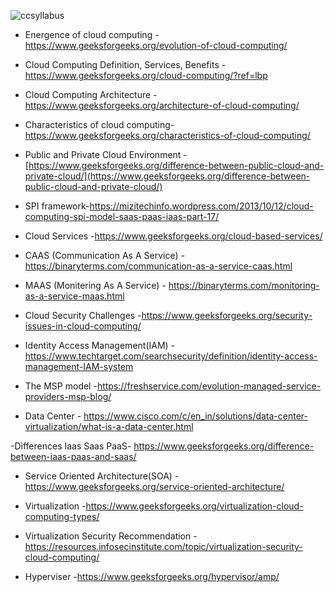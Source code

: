 ![ccsyllabus](https://user-images.githubusercontent.com/51438542/144699749-3fe81465-0065-4750-9960-f1768947c163.PNG)

- Energence of cloud computing - https://www.geeksforgeeks.org/evolution-of-cloud-computing/

- Cloud Computing Definition, Services, Benefits - https://www.geeksforgeeks.org/cloud-computing/?ref=lbp

- Cloud Computing Architecture - https://www.geeksforgeeks.org/architecture-of-cloud-computing/

- Characteristics of cloud computing- https://www.geeksforgeeks.org/characteristics-of-cloud-computing/

- Public and Private Cloud Environment -[https://www.geeksforgeeks.org/difference-between-public-cloud-and-private-cloud/](https://www.geeksforgeeks.org/difference-between-public-cloud-and-private-cloud/)

- SPI framework-https://mizitechinfo.wordpress.com/2013/10/12/cloud-computing-spi-model-saas-paas-iaas-part-17/

- Cloud Services -https://www.geeksforgeeks.org/cloud-based-services/

- CAAS (Communication As A Service) -https://binaryterms.com/communication-as-a-service-caas.html

- MAAS (Monitering As A Service) - https://binaryterms.com/monitoring-as-a-service-maas.html

- Cloud Security Challenges -https://www.geeksforgeeks.org/security-issues-in-cloud-computing/

- Identity Access Management(IAM) -https://www.techtarget.com/searchsecurity/definition/identity-access-management-IAM-system

- The MSP model -https://freshservice.com/evolution-managed-service-providers-msp-blog/

- Data Center - https://www.cisco.com/c/en_in/solutions/data-center-virtualization/what-is-a-data-center.html

-Differences Iaas Saas PaaS- https://www.geeksforgeeks.org/difference-between-iaas-paas-and-saas/


- Service Oriented Architecture(SOA) -https://www.geeksforgeeks.org/service-oriented-architecture/

- Virtualization -https://www.geeksforgeeks.org/virtualization-cloud-computing-types/

- Virtualization Security Recommendation -https://resources.infosecinstitute.com/topic/virtualization-security-cloud-computing/

- Hyperviser -https://www.geeksforgeeks.org/hypervisor/amp/
